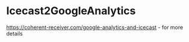 # Icecast2GoogleAnalytics
https://coherent-receiver.com/google-analytics-and-icecast - for more details

